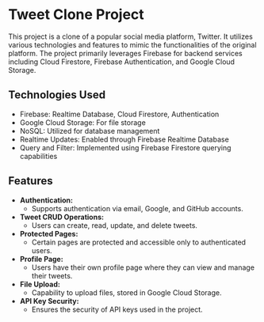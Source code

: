# Tweet Clone Project

This project is a clone of a popular social media platform, Twitter. It utilizes various technologies and features to mimic the functionalities of the original platform. The project primarily leverages Firebase for backend services including Cloud Firestore, Firebase Authentication, and Google Cloud Storage.

## Technologies Used
- Firebase: Realtime Database, Cloud Firestore, Authentication
- Google Cloud Storage: For file storage
- NoSQL: Utilized for database management
- Realtime Updates: Enabled through Firebase Realtime Database
- Query and Filter: Implemented using Firebase Firestore querying capabilities

## Features
- **Authentication:**
  - Supports authentication via email, Google, and GitHub accounts.
- **Tweet CRUD Operations:**
  - Users can create, read, update, and delete tweets.
- **Protected Pages:**
  - Certain pages are protected and accessible only to authenticated users.
- **Profile Page:**
  - Users have their own profile page where they can view and manage their tweets.
- **File Upload:**
  - Capability to upload files, stored in Google Cloud Storage.
- **API Key Security:**
  - Ensures the security of API keys used in the project.
